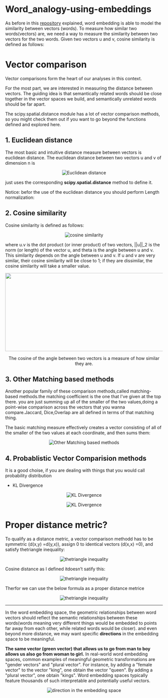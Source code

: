 # Word_analogy-using-embeddings

As before in this [repository](https://github.com/A2Amir/Natural-Language-Processing-with-Deep-Learning) explained, word embedding is able to model the similarity between vectors (words).
To measure how similar two words(vectors) are, we need a way to measure the similarity between two vectors for the two words. Given two vectors u and v, cosine similarity is defined as follows:


# Vector comparison

Vector comparisons form the heart of our analyses in this context.

For the most part, we are interested in measuring the distance between vectors. The guiding idea is that semantically related words should be close together in the vector spaces we build, and semantically unrelated words should be far apart.

The scipy.spatial.distance module has a lot of vector comparison methods, so you might check them out if you want to go beyond the functions defined and explored here. 

##  1. Euclidean distance
The most basic and intuitive distance measure between vectors is euclidean distance. The euclidean distance between two vectors u and v of dimension n is


<p align="center">
<img src="./img/6.JPG" alt=" Euclidean distance" />
<p align="center"> 

just uses the corresponding **scipy.spatial.distance** method to define it.

Notice: befor the use of the euclidean distance you should perform Length normalization:

##  2. Cosine similarity

Cosine similarity is defined as follows:
<p align="center">
<img src="./img/1.JPG" alt=" cosine similarity" />
<p align="center"> 

where u.v is the dot product (or inner product) of two vectors, ||u||_2 is the norm (or length) of the vector u, and theta is the angle between u and v. This similarity depends on the angle between u and v. 
If u and v are very similar, their cosine similarity will be close to 1; if they are dissimilar, the cosine similarity will take a smaller value. 

<img src="img/2.JPG" style="width:800px;height:250px;">
<p align="center">
The cosine of the angle between two vectors is a measure of how similar they are. 
<p align="center"> 

##  3. Other Matching based methods

Another popular family of these comparison methods,called matching-based methods.the matching coefficient is the one that I've given at the top there. you are just summing up all of the smaller of the two values,doing a point-wise comparison across the vectors that you wanna compare.Jaccard, Dice,Overlap are all defined in terms of that matching thing.

The basic matching measure effectively creates a vector consisting of all of the smaller of the two values at each coordinate, and then sums them:
<p align="center">
<img src="./img/4.JPG" alt=" Other Matching based methods" />
<p align="center"> 

##  4. Probablistic Vector Comparision methods
It is a good choise, if you are dealing with things that you would call probability distribution   

* KL Divergence
<p align="center">
<img src="./img/7.JPG" alt="  KL Divergence" />
<p align="center"> 
  <p align="center">
<img src="./img/8.JPG" alt="  KL Divergence" />
<p align="center"> 

# Proper distance metric?
To qualify as a distance metric, a vector comparison methodd has to be symmetric (d(x,y) =d(y,x)), assign 0 to identical vectors (d(x,x) =0), and satisfy thetriangle inequality:
 
 <p align="center">
<img src="./img/9.JPG" alt=" thetriangle inequality " />
<p align="center"> 

Cosine  distance  as  I  defined  itdoesn’t satify this:

 
<p align="center">
<img src="./img/10.JPG" alt=" thetriangle inequality" />
<p align="center"> 

Therfor we can use the below formula as a proper distance metrice
<p align="center">
<img src="./img/11.JPG" alt=" thetriangle inequality" />
<p align="center"> 


---

In the word embedding space, the geometric relationships between word vectors should reflect the semantic relationships between these words(words meaning very different things would be embedded to points far away from each other, while related words would be closer). and even beyond more distance, we may want specific __directions__ in the embedding space to be meaningful.

**The same vector (green vector) that allows us to go from man to boy allows us also go from woman to girl.**
In real-world word embedding spaces, common examples of meaningful geometric transformations are "gender vectors" and "plural vector". For instance, by adding a "female vector" to the vector "king", one obtain the vector "queen". By adding a "plural vector", one obtain "kings".
Word embedding spaces typically feature thousands of such interpretable and potentially useful vectors.

<p align="center">
<img src="./img/3.JPG" alt=" direction in the embedding space" />
<p align="center"> 


